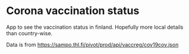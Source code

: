# Corona vaccination status
App to see the vaccination status in finland.
Hopefully more local details than country-wise.

Data is from https://sampo.thl.fi/pivot/prod/api/vaccreg/cov19cov.json
